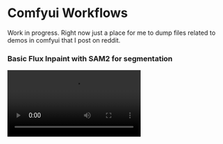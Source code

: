 # Comfyui Workflows

Work in progress. Right now just a place for me to dump files related to demos in comfyui that I post on reddit.

### Basic Flux Inpaint with SAM2 for segmentation

<video controls>
    <source src="Flux_SAM2_Inpaint/sam2_flux_inpaint_720p.mov" type="video/mp4">
</video>

